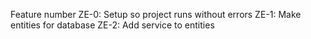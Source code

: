 Feature number
ZE-0: Setup so project runs without errors
ZE-1: Make entities for database
ZE-2: Add service to entities
